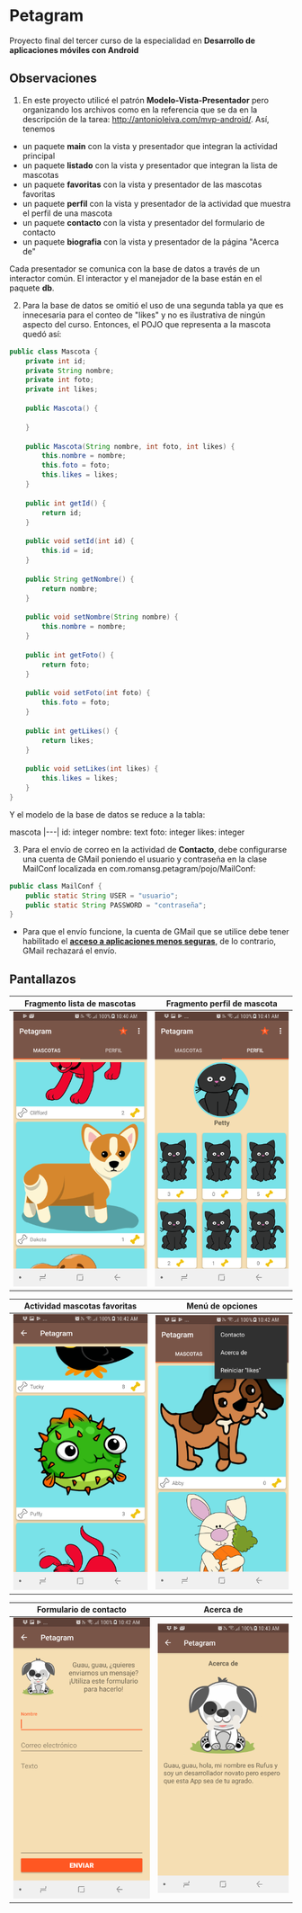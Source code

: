 # Petagram

Proyecto final del tercer curso de la especialidad en **Desarrollo de aplicaciones móviles con Android**

## Observaciones

1. En este proyecto utilicé el patrón **Modelo-Vista-Presentador** pero organizando los archivos como en la referencia que se da en la descripción de la tarea: http://antonioleiva.com/mvp-android/. Así, tenemos

* un paquete **main** con la vista y presentador que integran la actividad principal
* un paquete **listado** con la vista y presentador que integran la lista de mascotas
* un paquete **favoritas** con la vista y presentador de las mascotas favoritas
* un paquete **perfil** con la vista y presentador de la actividad que muestra el perfil de una mascota
* un paquete **contacto** con la vista y presentador del formulario de contacto
* un paquete **biografia** con la vista y presentador de la página "Acerca de"

Cada presentador se comunica con la base de datos a través de un interactor común. El interactor y el manejador de la base están en el paquete **db**.

2. Para la base de datos se omitió el uso de una segunda tabla ya que es innecesaria para el conteo de "likes" y no es ilustrativa de ningún aspecto del curso. Entonces, el POJO que representa a la mascota quedó así:

```java
public class Mascota {
    private int id;
    private String nombre;
    private int foto;
    private int likes;

    public Mascota() {

    }

    public Mascota(String nombre, int foto, int likes) {
        this.nombre = nombre;
        this.foto = foto;
        this.likes = likes;
    }

    public int getId() {
        return id;
    }

    public void setId(int id) {
        this.id = id;
    }

    public String getNombre() {
        return nombre;
    }

    public void setNombre(String nombre) {
        this.nombre = nombre;
    }

    public int getFoto() {
        return foto;
    }

    public void setFoto(int foto) {
        this.foto = foto;
    }

    public int getLikes() {
        return likes;
    }

    public void setLikes(int likes) {
        this.likes = likes;
    }
}
```
Y el modelo de la base de datos se reduce a la tabla:

mascota
|---|
id: integer
nombre: text
foto: integer
likes: integer

3. Para el envío de correo en la actividad de **Contacto**, debe configurarse una cuenta de GMail poniendo el usuario y contraseña en la clase MailConf localizada en com.romansg.petagram/pojo/MailConf:

```java
public class MailConf {
    public static String USER = "usuario";
    public static String PASSWORD = "contraseña";
}
```

* Para que el envío funcione, la cuenta de GMail que se utilice debe tener habilitado el [**acceso a aplicaciones menos seguras**](https://myaccount.google.com/lesssecureapps), de lo contrario, GMail rechazará el envío.

## Pantallazos

Fragmento lista de mascotas | Fragmento perfil de mascota
---|---
![Lista de mascotas](/docs/fragment_lista_mascotas.png) | ![Perfil de mascota](/docs/fragment_perfil_mascota.png)

Actividad mascotas favoritas | Menú de opciones |
---|---
![Mascotas favoritas](/docs/activity_mascotas_favoritas.png) | ![Menú de opciones](/docs/menu.png)

Formulario de contacto|Acerca de
-|-
![Formulario de contacto](/docs/activity_contacto.png) | ![Biografía](/docs/activity_biografia.png)
